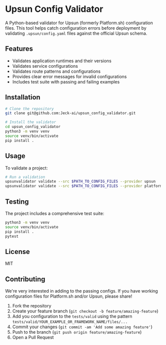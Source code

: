 # Upsun Config Validator

A Python-based validator for Upsun (formerly Platform.sh) configuration files. This tool helps catch configuration errors before deployment by validating `.upsun/config.yaml` files against the official Upsun schema.

## Features

- Validates application runtimes and their versions
- Validates service configurations
- Validates route patterns and configurations
- Provides clear error messages for invalid configurations
- Includes test suite with passing and failing examples

## Installation

```bash
# Clone the repository
git clone git@github.com:Jeck-ai/upsun_config_validator.git

# Install the validator
cd upsun_config_validator
python3 -m venv venv
source venv/bin/activate
pip install .
```

## Usage

To validate a project:

```bash
# Run a validation
upsunvalidator validate --src $PATH_TO_CONFIG_FILES --provider upsun
upsunvalidator validate --src $PATH_TO_CONFIG_FILES --provider platformsh
```
<!-- 
```python
from validator import validate_upsun_config

with open('path/to/.upsun/config.yaml', 'r') as f:
    yaml_content = f.read()
    
errors = validate_upsun_config(yaml_content)
if errors == ["No errors found. YAML is valid."]:
    print("Configuration is valid!")
else:
    print("Validation errors found:")
    for error in errors:
        print(f"- {error}")
``` -->

## Testing

The project includes a comprehensive test suite:

```bash
python3 -m venv venv
source venv/bin/activate
pip install .
pytest
```

<!-- Test files are organized in two directories:
- `tests/passing_configs/`: Examples of valid configurations
- `tests/failing_configs/`: Examples of invalid configurations

## Documentation

- `docs/routes.md`: Documentation of valid route patterns
- More documentation coming soon -->

## License

MIT

## Contributing

We're very interested in adding to the passing configs. If you have working configuration files for Platform.sh and/or Upsun, please share!

1. Fork the repository
2. Create your feature branch (`git checkout -b feature/amazing-feature`)
3. Add you configuration to the `tests/valid` using the pattern `tests/valid/YOUR_EXAMPLE_OR_FRAMEWORK_NAME/files/...`
4. Commit your changes (`git commit -am 'Add some amazing feature'`)
5. Push to the branch (`git push origin feature/amazing-feature`)
6. Open a Pull Request

